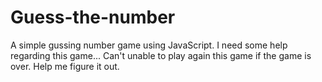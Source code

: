 # Guess-the-number
A simple gussing number game using JavaScript.
I need some help regarding this game... Can't unable to play again this game if the game is over.
Help me figure it out.
